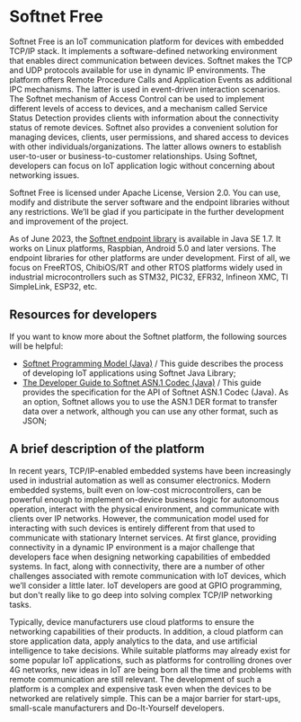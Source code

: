 # Softnet Free
Softnet Free is an IoT communication platform for devices with embedded TCP/IP stack. It implements a software-defined networking environment that enables direct communication between devices. Softnet makes the TCP and UDP protocols available for use in dynamic IP environments. The platform offers Remote Procedure Calls and Application Events as additional IPC mechanisms. The latter is used in event-driven interaction scenarios. The Softnet mechanism of Access Control can be used to implement different levels of access to devices, and a mechanism called Service Status Detection provides clients with information about the connectivity status of remote devices. Softnet also provides a convenient solution for managing devices, clients, user permissions, and shared access to devices with other individuals/organizations. The latter allows owners to establish user-to-user or business-to-customer relationships. Using Softnet, developers can focus on IoT application logic without concerning about networking issues.  

Softnet Free is licensed under Apache License, Version 2.0. You can use, modify and distribute the server software and the endpoint libraries without any restrictions. We’ll be glad if you participate in the further development and improvement of the project.

As of June 2023, the [Softnet endpoint library](https://github.com/Softnet-Free/softnet-java/) is available in Java SE 1.7. It works on Linux platforms, Raspbian, Android 5.0 and later versions. The endpoint libraries for other platforms are under development. First of all, we focus on FreeRTOS, ChibiOS/RT and other RTOS platforms widely used in industrial microcontrollers such as STM32, PIC32, EFR32, Infineon XMC, TI SimpleLink, ESP32, etc.

## Resources for developers

If you want to know more about the Softnet platform, the following sources will be helpful:
* [Softnet Programming Model (Java)](https://softnet-free.github.io/softnet-java/) / This guide describes the process of developing IoT applications using Softnet Java Library;
* [The Developer Guide to Softnet ASN.1 Codec (Java)](https://softnet-free.github.io/asn1codec-java/) / This guide provides the specification for the API of Softnet ASN.1 Codec (Java). As an option, Softnet allows you to use the ASN.1 DER format to transfer data over a network, although you can use any other format, such as JSON;

## A brief description of the platform

In recent years, TCP/IP-enabled embedded systems have been increasingly used in industrial automation as well as consumer electronics. Modern embedded systems, built even on low-cost microcontrollers, can be powerful enough to implement on-device business logic for autonomous operation, interact with the physical environment, and communicate with clients over IP networks. However, the communication model used for interacting with such devices is entirely different from that used to communicate with stationary Internet services. At first glance, providing connectivity in a dynamic IP environment is a major challenge that developers face when designing networking capabilities of embedded systems. In fact, along with connectivity, there are a number of other challenges associated with remote communication with IoT devices, which we’ll consider a little later. IoT developers are good at GPIO programming, but don't really like to go deep into solving complex TCP/IP networking tasks.  

Typically, device manufacturers use cloud platforms to ensure the networking capabilities of their products. In addition, a cloud platform can store application data, apply analytics to the data, and use artificial intelligence to take decisions. While suitable platforms may already exist for some popular IoT applications, such as platforms for controlling drones over 4G networks, new ideas in IoT are being born all the time and problems with remote communication are still relevant. The development of such a platform is a complex and expensive task even when the devices to be networked are relatively simple. This can be a major barrier for start-ups, small-scale manufacturers and Do-It-Yourself developers.  



<!--

**Here are some ideas to get you started:**

🙋‍♀️ A short introduction - what is your organization all about?
🌈 Contribution guidelines - how can the community get involved?
👩‍💻 Useful resources - where can the community find your docs? Is there anything else the community should know?
🍿 Fun facts - what does your team eat for breakfast?
🧙 Remember, you can do mighty things with the power of [Markdown](https://docs.github.com/github/writing-on-github/getting-started-with-writing-and-formatting-on-github/basic-writing-and-formatting-syntax)
-->
